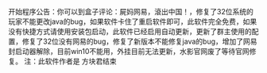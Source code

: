 开始程序公告：你可以到盒子评论：屍妈网易，滾出中国！，修复了32位系统的玩家不能更改java的bug，如果软件卡住了重启软件即可，此软件完全免费，如果没有快捷方式请使用安装包启动，此软件已经启用自动更新，更新了群主使用的配置，修复了32位没有网易的bug，修复了新版本不能修复java的bug，增加了网易封启动器解除，目前win10不能用，外挂目前无法更新，水影官网废了等待官网修复。 注：此软件作者是 方块君结束
